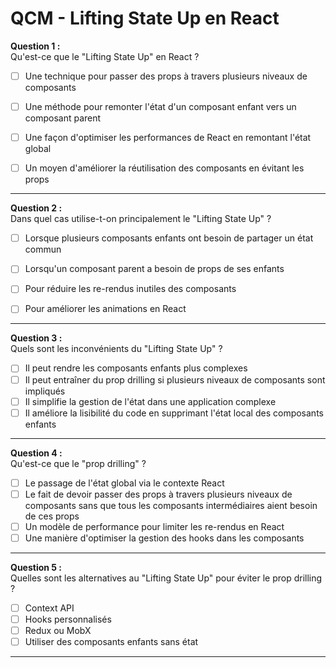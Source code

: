 # **QCM - Lifting State Up en React**

**Question 1 :**  
Qu'est-ce que le "Lifting State Up" en React ?

- [ ] Une technique pour passer des props à travers plusieurs niveaux de composants
- [ ] Une méthode pour remonter l'état d'un composant enfant vers un composant parent
- [ ] Une façon d'optimiser les performances de React en remontant l'état global
- [ ] Un moyen d'améliorer la réutilisation des composants en évitant les props



---

**Question 2 :**  
Dans quel cas utilise-t-on principalement le "Lifting State Up" ?

- [ ] Lorsque plusieurs composants enfants ont besoin de partager un état commun
- [ ] Lorsqu'un composant parent a besoin de props de ses enfants
- [ ] Pour réduire les re-rendus inutiles des composants
- [ ] Pour améliorer les animations en React


---

**Question 3 :**  
Quels sont les inconvénients du "Lifting State Up" ?

- [ ] Il peut rendre les composants enfants plus complexes
- [ ] Il peut entraîner du prop drilling si plusieurs niveaux de composants sont impliqués
- [ ] Il simplifie la gestion de l'état dans une application complexe
- [ ] Il améliore la lisibilité du code en supprimant l'état local des composants enfants

---

**Question 4 :**  
Qu'est-ce que le "prop drilling" ?

- [ ] Le passage de l'état global via le contexte React
- [ ] Le fait de devoir passer des props à travers plusieurs niveaux de composants sans que tous les composants intermédiaires aient besoin de ces props
- [ ] Un modèle de performance pour limiter les re-rendus en React
- [ ] Une manière d'optimiser la gestion des hooks dans les composants

---

**Question 5 :**  
Quelles sont les alternatives au "Lifting State Up" pour éviter le prop drilling ?

- [ ] Context API
- [ ] Hooks personnalisés
- [ ] Redux ou MobX
- [ ] Utiliser des composants enfants sans état

---
